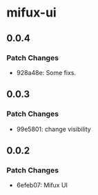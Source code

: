 # mifux-ui

## 0.0.4

### Patch Changes

- 928a48e: Some fixs.

## 0.0.3

### Patch Changes

- 99e5801: change visibility

## 0.0.2

### Patch Changes

- 6efeb07: Mifux UI
